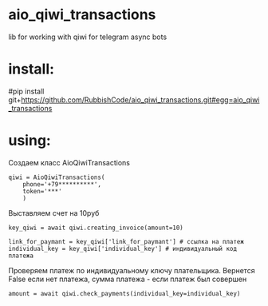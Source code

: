 # aio_qiwi_transactions
lib for working with qiwi for telegram async bots

# install:

#pip install git+https://github.com/RubbishCode/aio_qiwi_transactions.git#egg=aio_qiwi_transactions


# using:


Создаем класс AioQiwiTransactions

    qiwi = AioQiwiTransactions(
        phone='+79**********',
        token='***'
        )


Выставляем счет на 10руб

    key_qiwi = await qiwi.creating_invoice(amount=10)

    link_for_paymant = key_qiwi['link_for_paymant'] # ссылка на платеж
    individual_key = key_qiwi['individual_key'] # индивидуальный код платежа


Проверяем платеж по индивидуальному ключу плательщика. Вернется False если нет платежа, сумма платежа - если платеж был совершен

    amount = await qiwi.check_payments(individual_key=individual_key)


           







